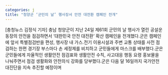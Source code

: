 ```yaml
---
categories: j
title: "청양군 ‘군민의 날’ 행사장서 안전 대전환 캠페인 전개"
---
```

[충청뉴스 김정식 기자] 충남 청양군이 지난 24일 제61회 군민의 날 행사가 열린 공설운동장의 안전을 점검하면서 ‘대한민국 안전 대전환’ 확산 캠페인을 전개했다.군은 캠페인에 앞서 특별점검반을 편성, 행사장 내 가스․전기 이용시설과 주변 교통 상태를 사전 점검하는 한편 경기장 부스마다 손 세정제를 비치하고 군민들에게 마스크를 배부했다.군은 군민들에게 자율적인 생활안전 점검표와 생활안전 수칙, 사고대응 행동 요령 홍보물을 나눠주면서 점검 생활화와 안전의식 강화를 당부했다.군은 다음 달 16일까지 국가안전대진단을 지속 추진할 예정이며